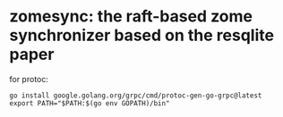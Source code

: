 # zomesync: the raft-based zome synchronizer based on the resqlite paper

for protoc:

```
go install google.golang.org/grpc/cmd/protoc-gen-go-grpc@latest
export PATH="$PATH:$(go env GOPATH)/bin"
```

